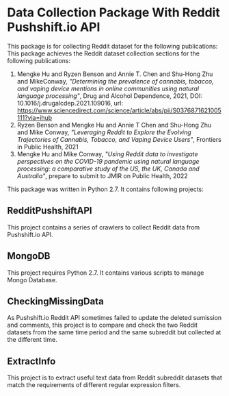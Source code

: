 # Data Collection Package With Reddit Pushshift.io API
This package is for collecting Reddit dataset for the following publications:
This package achieves the Reddit dataset collection sections for the following publications:
1. Mengke Hu and Ryzen Benson and Annie T. Chen and Shu-Hong Zhu and MikeConway, *"Determining the prevalence of cannabis, tobacco, and vaping device mentions in online communities using natural language processing"*, Drug and Alcohol Dependence, 2021, DOI: 10.1016/j.drugalcdep.2021.109016, url: https://www.sciencedirect.com/science/article/abs/pii/S0376871621005111?via=ihub  
2. Ryzen Benson and Mengke Hu and Annie T Chen and Shu-Hong Zhu and Mike Conway, *"Leveraging Reddit to Explore the Evolving Trajectories of Cannabis, Tobacco, and Vaping Device Users"*, Frontiers in Public Health, 2021
3. Mengke Hu and Mike Conway, *"Using Reddit data to investigate perspectives on the COVID-19 pandemic using natural language processing: a comparative study of the US, the UK, Canada and Australia"*, prepare to submit to JMIR on Public Health, 2022

This package was written in Python 2.7. It contains following projects:
## RedditPushshiftAPI
This project contains a series of crawlers to collect Reddit data from Pushshift.io API.
## MongoDB
This project requires Python 2.7. It contains various scripts to manage Mongo Database.
## CheckingMissingData
As Pushshift.io Reddit API sometimes failed to update the deleted sumission and comments, this project is to compare and check the two Reddit datasets from the same time period and the same subreddit but collected at the different time. 
## ExtractInfo
This project is to extract useful text data from Reddit subreddit datasets that match the requirements of different regular expression filters.
 